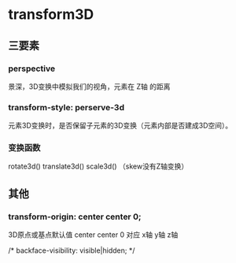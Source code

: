 # transform3D
## 三要素
### perspective  
  景深，3D变换中模拟我们的视角，元素在 Z轴 的距离
### transform-style: perserve-3d
  元素3D变换时，是否保留子元素的3D变换（元素内部是否建成3D空间）。
### 变换函数
  rotate3d()  translate3d() scale3d() （skew没有Z轴变换）
  
## 其他
### transform-origin: center center 0;
3D原点或基点默认值 center center 0 对应 x轴  y轴  z轴


 /* backface-visibility: visible|hidden; */

